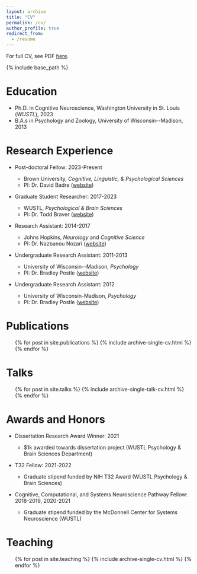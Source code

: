 ```yaml
---
layout: archive
title: "CV"
permalink: /cv/
author_profile: true
redirect_from:
  - /resume
---
```


For full CV, see PDF [here](/files/freund_cv.pdf).

{% include base_path %}

Education
======
* Ph.D. in Cognitive Neuroscience, Washington University in St. Louis (*WUSTL*), 2023
* B.A.s in Psychology and Zoology, University of Wisconsin--Madison, 2013

Research Experience
======
* Post-doctoral Fellow: 2023-Present
	* Brown University, *Cognitive, Linguistic, & Psychological Sciences*
	* PI: Dr. David Badre ([website](https://sites.brown.edu/badrelab/))

* Graduate Student Researcher: 2017-2023
  * WUSTL, *Psychological & Brain Sciences*
  * PI: Dr. Todd Braver ([website](https://sites.wustl.edu/ccplab/))

* Research Assistant: 2014-2017
	* Johns Hopkins, *Neurology* and *Cognitive Science*
	* PI: Dr. Nazbanou Nozari ([website](https://www.nozarilab.com))

* Undergraduate Research Assistant: 2011-2013
	* University of Wisconsin--Madison, *Psychology*
	* PI: Dr. Bradley Postle ([website](https://postlab.psych.wisc.edu/))

* Undergraduate Research Assistant: 2012
	* University of Wisconsin-Madison, *Psychology*
	* PI: Dr. Bradley Postle ([website](https://postlab.psych.wisc.edu/))

Publications
======
  <ul>{% for post in site.publications %}
    {% include archive-single-cv.html %}
  {% endfor %}</ul>
  
Talks
======
  <ul>{% for post in site.talks %}
    {% include archive-single-talk-cv.html %}
  {% endfor %}</ul>

Awards and Honors
====

* Dissertation Research Award Winner: 2021
	* $1k awarded towards dissertation project (WUSTL Psychology & Brain Sciences Department)
	
* T32 Fellow: 2021-2022
	* Graduate stipend funded by NIH T32 Award (WUSTL Psychology & Brain Sciences)
	
* Cognitive, Computational, and Systems Neuroscience Pathway Fellow: 2018-2019, 2020-2021
	* Graduate stipend funded by the McDonnell Center for Systems Neuroscience (WUSTL)


Teaching
======
  <ul>{% for post in site.teaching %}
    {% include archive-single-cv.html %}
  {% endfor %}</ul>
